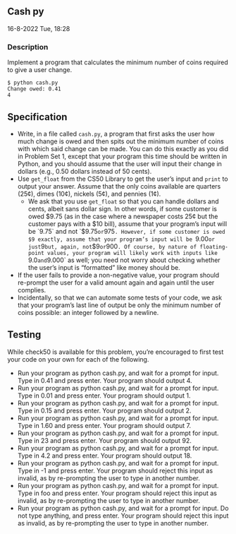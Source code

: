 ## Cash py
16-8-2022 Tue, 18:28

### Description 
Implement a program that calculates the minimum number of coins required to give a user change.

```
$ python cash.py
Change owed: 0.41
4
```

## Specification
-   Write, in a file called `cash.py`, a program that first asks the user how much change is owed and then spits out the minimum number of coins with which said change can be made. You can do this exactly as you did in Problem Set 1, except that your program this time should be written in Python, and you should assume that the user will input their change in dollars (e.g., 0.50 dollars instead of 50 cents).
-   Use `get_float` from the CS50 Library to get the user’s input and `print` to output your answer. Assume that the only coins available are quarters (25¢), dimes (10¢), nickels (5¢), and pennies (1¢).
    -   We ask that you use `get_float` so that you can handle dollars and cents, albeit sans dollar sign. In other words, if some customer is owed $9.75 (as in the case where a newspaper costs 25¢ but the customer pays with a $10 bill), assume that your program’s input will be `9.75` and not `$9.75` or `975`. However, if some customer is owed $9 exactly, assume that your program’s input will be `9.00` or just `9` but, again, not `$9` or `900`. Of course, by nature of floating-point values, your program will likely work with inputs like `9.0` and `9.000` as well; you need not worry about checking whether the user’s input is “formatted” like money should be.
-   If the user fails to provide a non-negative value, your program should re-prompt the user for a valid amount again and again until the user complies.
-   Incidentally, so that we can automate some tests of your code, we ask that your program’s last line of output be only the minimum number of coins possible: an integer followed by a newline.

## Testing

While check50 is available for this problem, you’re encouraged to first test your code on your own for each of the following.

 -   Run your program as python cash.py, and wait for a prompt for input. Type in 0.41 and press enter. Your program should output 4.
-  Run your program as python cash.py, and wait for a prompt for input. Type in 0.01 and press enter. Your program should output 1.
-    Run your program as python cash.py, and wait for a prompt for input. Type in 0.15 and press enter. Your program should output 2.
-    Run your program as python cash.py, and wait for a prompt for input. Type in 1.60 and press enter. Your program should output 7.
-    Run your program as python cash.py, and wait for a prompt for input. Type in 23 and press enter. Your program should output 92.
-    Run your program as python cash.py, and wait for a prompt for input. Type in 4.2 and press enter. Your program should output 18.
-    Run your program as python cash.py, and wait for a prompt for input. Type in -1 and press enter. Your program should reject this input as invalid, as by re-prompting the user to type in another number.
-    Run your program as python cash.py, and wait for a prompt for input. Type in foo and press enter. Your program should reject this input as invalid, as by re-prompting the user to type in another number.
-    Run your program as python cash.py, and wait for a prompt for input. Do not type anything, and press enter. Your program should reject this input as invalid, as by re-prompting the user to type in another number.
